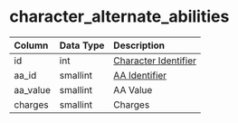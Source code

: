 # character_alternate_abilities

| Column | Data Type | Description |
| :--- | :--- | :--- |
| id | int | [Character Identifier](character_data.md) |
| aa_id | smallint | [AA Identifier](../../schema/aas/aa_ability.md) |
| aa_value | smallint | AA Value |
| charges | smallint | Charges |

